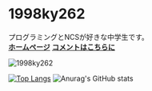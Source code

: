 # 1998ky262
プログラミングとNCSが好きな中学生です。
<br>
<strong><a href="https://1998ky262.github.io/">ホームページ</a></strong>
<strong><a href="https://github.com/1998ky262/1998ky262/issues/1">コメントはこちらに</a></strong>
<p align="left"> <img src="https://komarev.com/ghpvc/?username=1998ky262&label=Profile%20views&color=0e75b6&style=flat" alt="1998ky262" /> </p>  

[![Top Langs](https://github-readme-stats.vercel.app/api/top-langs/?username=1998ky262&theme=dark&layout=compact)](https://github.com/anuraghazra/github-readme-stats)
![Anurag's GitHub stats](https://github-readme-stats.vercel.app/api?username=1998ky262&show_icons=true&theme=radical)

